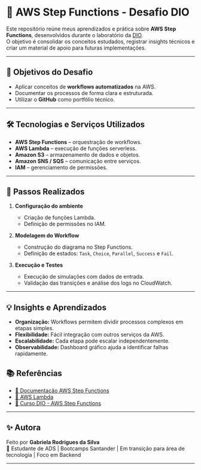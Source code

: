 # 🚀 AWS Step Functions - Desafio DIO  

Este repositório reúne meus aprendizados e prática sobre **AWS Step Functions**, desenvolvidos durante o laboratório da [DIO](https://www.dio.me/).  
O objetivo é consolidar os conceitos estudados, registrar insights técnicos e criar um material de apoio para futuras implementações.  

---

## 🎯 Objetivos do Desafio  
- Aplicar conceitos de **workflows automatizados** na AWS.  
- Documentar os processos de forma clara e estruturada.  
- Utilizar o **GitHub** como portfólio técnico.  

---

## 🛠️ Tecnologias e Serviços Utilizados  
- **AWS Step Functions** – orquestração de workflows.  
- **AWS Lambda** – execução de funções serverless.  
- **Amazon S3** – armazenamento de dados e objetos.  
- **Amazon SNS / SQS** – comunicação entre serviços.  
- **IAM** – gerenciamento de permissões.  

---

## 📝 Passos Realizados  

1. **Configuração do ambiente**  
   - Criação de funções Lambda.  
   - Definição de permissões no IAM.  

2. **Modelagem do Workflow**  
   - Construção do diagrama no Step Functions.  
   - Definição de estados: `Task`, `Choice`, `Parallel`, `Success` e `Fail`.  

3. **Execução e Testes**  
   - Execução de simulações com dados de entrada.  
   - Validação das transições e análise dos logs no CloudWatch.  

---

## 💡 Insights e Aprendizados  

- **Organização:** Workflows permitem dividir processos complexos em etapas simples.  
- **Flexibilidade:** Fácil integração com outros serviços da AWS.  
- **Escalabilidade:** Cada etapa pode escalar independentemente.  
- **Observabilidade:** Dashboard gráfico ajuda a identificar falhas rapidamente.  

## 📚 Referências  

- [📘 Documentação AWS Step Functions](https://docs.aws.amazon.com/step-functions/)  
- [📘 AWS Lambda](https://docs.aws.amazon.com/lambda/)  
- [📘 Curso DIO - AWS Step Functions](https://www.dio.me/)  

---

## ✨ Autora  

Feito por **Gabriela Rodrigues da Silva**  
📌 Estudante de ADS | Bootcamps Santander | Em transição para área de tecnologia | Foco em Backend  

---

